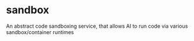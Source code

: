 # sandbox
An abstract code sandboxing service, that allows AI to run code via various sandbox/container runtimes
